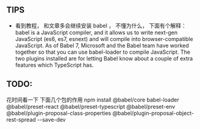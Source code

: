 ## TIPS

- 看到教程， 和文章多会继续安装 babel ， 不懂为什么， 下面有个解释： 
babel is a JavaScript compiler, and it allows us to write next-gen JavaScript
(es6, es7, esnext) and will compile into browser-compatible JavaScript.
As of Babel 7, Microsoft and the Babel team have worked together so that 
you can use babel-loader to compile JavaScript. 
The two plugins installed are for letting Babel know about
a couple of extra features which TypeScript has.


## TODO:

花时间看一下 下面几个包的作用
npm install @babel/core babel-loader @babel/preset-react @babel/preset-typescript @babel/preset-env @babel/plugin-proposal-class-properties @babel/plugin-proposal-object-rest-spread --save-dev

